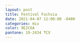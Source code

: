 ```yaml
---
layout: post
title: Festival Fuchsia
date: 2021-04-07 12:00:00 -0400
categories: mix
color: 9E2C6A
pantone: 19-2434 TCX
---
```


